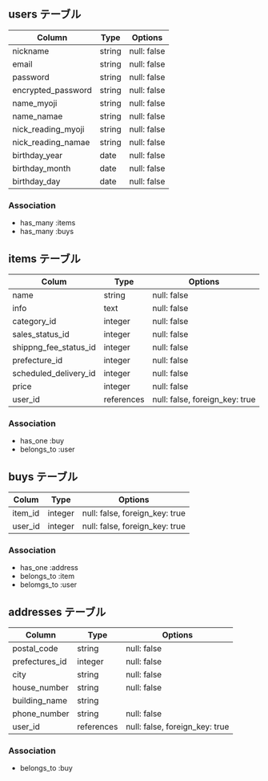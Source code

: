 ## users テーブル

| Column                | Type   | Options     |
|---------------------- |--------|------------ |
| nickname              | string | null: false |
| email                 | string | null: false |
| password              | string | null: false |
| encrypted_password    | string | null: false |
| name_myoji            | string | null: false |
| name_namae            | string | null: false |
| nick_reading_myoji    | string | null: false |
| nick_reading_namae    | string | null: false |
| birthday_year         | date   | null: false |
| birthday_month        | date   | null: false |
| birthday_day          | date   | null: false |


### Association

- has_many :items
- has_many :buys

## items テーブル

| Colum                 | Type       | Options                        |
|-----------------------|------------|--------------------------------|
| name                  | string     | null: false                    |
| info                  | text       | null: false                    |
| category_id           | integer    | null: false                    |
| sales_status_id       | integer    | null: false                    |
| shippng_fee_status_id | integer    | null: false                    |
| prefecture_id         | integer    | null: false                    |
| scheduled_delivery_id | integer    | null: false                    |
| price                 | integer    | null: false                    |
| user_id               | references | null: false, foreign_key: true |


### Association

- has_one :buy
- belongs_to :user

## buys テーブル

| Colum   | Type    | Options                        |
|---------|---------|--------------------------------|
| item_id | integer | null: false, foreign_key: true |
| user_id | integer | null: false, foreign_key: true |

### Association

- has_one :address
- belongs_to :item
- belomgs_to :user

## addresses テーブル

| Column           | Type       | Options                        |
| -----------------| ---------- | ------------------------------ |
| postal_code      | string     | null: false                    |
| prefectures_id   | integer    | null: false                    |
| city             | string     | null: false                    |
| house_number     | string     | null: false                    |
| building_name    | string     |                                |  
| phone_number     | string     | null: false                    | 
| user_id          | references | null: false, foreign_key: true |

### Association

- belongs_to :buy

